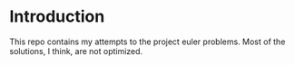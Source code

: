 # Introduction

This repo contains my attempts to the project euler problems. Most of the solutions, I think, are not optimized.
